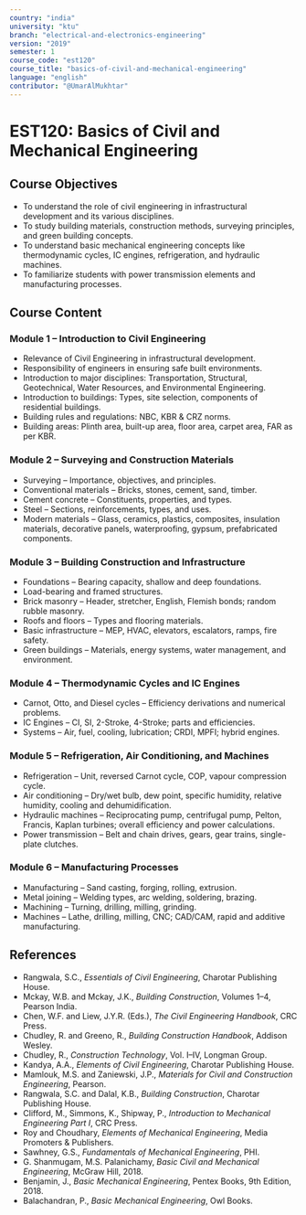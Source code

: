 ```yaml
---
country: "india"
university: "ktu"
branch: "electrical-and-electronics-engineering"
version: "2019"
semester: 1
course_code: "est120"
course_title: "basics-of-civil-and-mechanical-engineering"
language: "english"
contributor: "@UmarAlMukhtar"
---
```


# EST120: Basics of Civil and Mechanical Engineering

## Course Objectives
* To understand the role of civil engineering in infrastructural development and its various disciplines.
* To study building materials, construction methods, surveying principles, and green building concepts.
* To understand basic mechanical engineering concepts like thermodynamic cycles, IC engines, refrigeration, and hydraulic machines.
* To familiarize students with power transmission elements and manufacturing processes.

## Course Content

### Module 1 – Introduction to Civil Engineering
* Relevance of Civil Engineering in infrastructural development.
* Responsibility of engineers in ensuring safe built environments.
* Introduction to major disciplines: Transportation, Structural, Geotechnical, Water Resources, and Environmental Engineering.
* Introduction to buildings: Types, site selection, components of residential buildings.
* Building rules and regulations: NBC, KBR & CRZ norms.
* Building areas: Plinth area, built-up area, floor area, carpet area, FAR as per KBR.

### Module 2 – Surveying and Construction Materials
* Surveying – Importance, objectives, and principles.
* Conventional materials – Bricks, stones, cement, sand, timber.
* Cement concrete – Constituents, properties, and types.
* Steel – Sections, reinforcements, types, and uses.
* Modern materials – Glass, ceramics, plastics, composites, insulation materials, decorative panels, waterproofing, gypsum, prefabricated components.

### Module 3 – Building Construction and Infrastructure
* Foundations – Bearing capacity, shallow and deep foundations.
* Load-bearing and framed structures.
* Brick masonry – Header, stretcher, English, Flemish bonds; random rubble masonry.
* Roofs and floors – Types and flooring materials.
* Basic infrastructure – MEP, HVAC, elevators, escalators, ramps, fire safety.
* Green buildings – Materials, energy systems, water management, and environment.

### Module 4 – Thermodynamic Cycles and IC Engines
* Carnot, Otto, and Diesel cycles – Efficiency derivations and numerical problems.
* IC Engines – CI, SI, 2-Stroke, 4-Stroke; parts and efficiencies.
* Systems – Air, fuel, cooling, lubrication; CRDI, MPFI; hybrid engines.

### Module 5 – Refrigeration, Air Conditioning, and Machines
* Refrigeration – Unit, reversed Carnot cycle, COP, vapour compression cycle.
* Air conditioning – Dry/wet bulb, dew point, specific humidity, relative humidity, cooling and dehumidification.
* Hydraulic machines – Reciprocating pump, centrifugal pump, Pelton, Francis, Kaplan turbines; overall efficiency and power calculations.
* Power transmission – Belt and chain drives, gears, gear trains, single-plate clutches.

### Module 6 – Manufacturing Processes
* Manufacturing – Sand casting, forging, rolling, extrusion.
* Metal joining – Welding types, arc welding, soldering, brazing.
* Machining – Turning, drilling, milling, grinding.
* Machines – Lathe, drilling, milling, CNC; CAD/CAM, rapid and additive manufacturing.

## References
* Rangwala, S.C., *Essentials of Civil Engineering*, Charotar Publishing House.  
* Mckay, W.B. and Mckay, J.K., *Building Construction*, Volumes 1–4, Pearson India.  
* Chen, W.F. and Liew, J.Y.R. (Eds.), *The Civil Engineering Handbook*, CRC Press.  
* Chudley, R. and Greeno, R., *Building Construction Handbook*, Addison Wesley.  
* Chudley, R., *Construction Technology*, Vol. I–IV, Longman Group.  
* Kandya, A.A., *Elements of Civil Engineering*, Charotar Publishing House.  
* Mamlouk, M.S. and Zaniewski, J.P., *Materials for Civil and Construction Engineering*, Pearson.  
* Rangwala, S.C. and Dalal, K.B., *Building Construction*, Charotar Publishing House.  
* Clifford, M., Simmons, K., Shipway, P., *Introduction to Mechanical Engineering Part I*, CRC Press.  
* Roy and Choudhary, *Elements of Mechanical Engineering*, Media Promoters & Publishers.  
* Sawhney, G.S., *Fundamentals of Mechanical Engineering*, PHI.  
* G. Shanmugam, M.S. Palanichamy, *Basic Civil and Mechanical Engineering*, McGraw Hill, 2018.  
* Benjamin, J., *Basic Mechanical Engineering*, Pentex Books, 9th Edition, 2018.  
* Balachandran, P., *Basic Mechanical Engineering*, Owl Books.  
